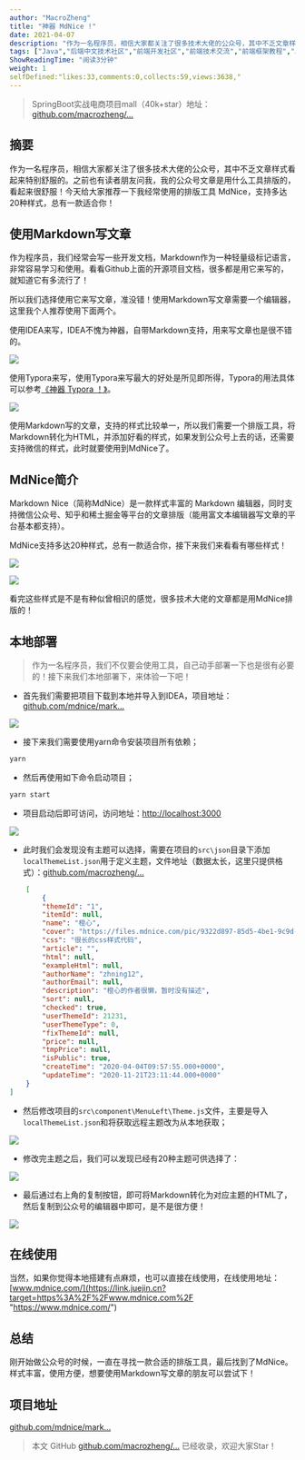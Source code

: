 ```yaml
---
author: "MacroZheng"
title: "神器 MdNice !"
date: 2021-04-07
description: "作为一名程序员，相信大家都关注了很多技术大佬的公众号，其中不乏文章样式看起来特别舒服的。之前也有读者朋友问我，我的公众号文章是用什么工具排版的，看起来很舒服！今天给大家推荐一下我经常使用的排版工具 MdNice，支持多达20种样式，总有一款适合你！ 作为程序员，我们经常会写一些…"
tags: ["Java","后端中文技术社区","前端开发社区","前端技术交流","前端框架教程","JavaScript 学习资源","CSS 技巧与最佳实践","HTML5 最新动态","前端工程师职业发展","开源前端项目","前端技术趋势"]
ShowReadingTime: "阅读3分钟"
weight: 1
selfDefined:"likes:33,comments:0,collects:59,views:3638,"
---
```

> SpringBoot实战电商项目mall（40k+star）地址：[github.com/macrozheng/…](https://link.juejin.cn?target=https%3A%2F%2Fgithub.com%2Fmacrozheng%2Fmall "https://github.com/macrozheng/mall")

摘要
--

作为一名程序员，相信大家都关注了很多技术大佬的公众号，其中不乏文章样式看起来特别舒服的。之前也有读者朋友问我，我的公众号文章是用什么工具排版的，看起来很舒服！今天给大家推荐一下我经常使用的排版工具 MdNice，支持多达20种样式，总有一款适合你！

使用Markdown写文章
-------------

作为程序员，我们经常会写一些开发文档，Markdown作为一种轻量级标记语言，非常容易学习和使用。看看Github上面的开源项目文档，很多都是用它来写的，就知道它有多流行了！

所以我们选择使用它来写文章，准没错！使用Markdown写文章需要一个编辑器，这里我个人推荐使用下面两个。

使用IDEA来写，IDEA不愧为神器，自带Markdown支持，用来写文章也是很不错的。

![](/images/jueJin/57848dde767d434.png)

使用Typora来写，使用Typora来写最大的好处是所见即所得，Typora的用法具体可以参考[《神器 Typora ！》](https://link.juejin.cn?target=https%3A%2F%2Fmp.weixin.qq.com%2Fs%2FUrW6pV8IeljShpGV-zK-Dw "https://mp.weixin.qq.com/s/UrW6pV8IeljShpGV-zK-Dw")。

![](/images/jueJin/5d857ecac0744a7.png)

使用Markdown写的文章，支持的样式比较单一，所以我们需要一个排版工具，将Markdown转化为HTML，并添加好看的样式，如果发到公众号上去的话，还需要支持微信的样式，此时就要使用到MdNice了。

MdNice简介
--------

Markdown Nice（简称MdNice）是一款样式丰富的 Markdown 编辑器，同时支持微信公众号、知乎和稀土掘金等平台的文章排版（能用富文本编辑器写文章的平台基本都支持）。

MdNice支持多达20种样式，总有一款适合你，接下来我们来看看有哪些样式！

![](/images/jueJin/4e00b2033ab44ef.png)

![](/images/jueJin/a9eefc89f04b47e.png)

看完这些样式是不是有种似曾相识的感觉，很多技术大佬的文章都是用MdNice排版的！

本地部署
----

> 作为一名程序员，我们不仅要会使用工具，自己动手部署一下也是很有必要的！接下来我们本地部署下，来体验一下吧！

*   首先我们需要把项目下载到本地并导入到IDEA，项目地址：[github.com/mdnice/mark…](https://link.juejin.cn?target=https%3A%2F%2Fgithub.com%2Fmdnice%2Fmarkdown-nice "https://github.com/mdnice/markdown-nice")

![](/images/jueJin/baaa794d6be64e3.png)

*   接下来我们需要使用yarn命令安装项目所有依赖；

```bash
yarn
```

*   然后再使用如下命令启动项目；

```bash
yarn start
```

*   项目启动后即可访问，访问地址：[http://localhost:3000](https://link.juejin.cn?target=http%3A%2F%2Flocalhost%3A3000 "http://localhost:3000")

![](/images/jueJin/b9820b88a226458.png)

*   此时我们会发现没有主题可以选择，需要在项目的`src\json`目录下添加`localThemeList.json`用于定义主题，文件地址（数据太长，这里只提供格式）：[github.com/macrozheng/…](https://link.juejin.cn?target=https%3A%2F%2Fgithub.com%2Fmacrozheng%2Fmall-learning%2Fblob%2Fmaster%2Fdocument%2Fjson%2FlocalThemeList.json "https://github.com/macrozheng/mall-learning/blob/master/document/json/localThemeList.json")

```json
    [
        {
        "themeId": "1",
        "itemId": null,
        "name": "橙心",
        "cover": "https://files.mdnice.com/pic/9322d897-85d5-4be1-9c9d-c392d4d39bff.png",
        "css": "很长的css样式代码",
        "article": "",
        "html": null,
        "exampleHtml": null,
        "authorName": "zhning12",
        "authorEmail": null,
        "description": "橙心的作者很懒，暂时没有描述",
        "sort": null,
        "checked": true,
        "userThemeId": 21231,
        "userThemeType": 0,
        "fixThemeId": null,
        "price": null,
        "tmpPrice": null,
        "isPublic": true,
        "createTime": "2020-04-04T09:57:55.000+0000",
        "updateTime": "2020-11-21T23:11:44.000+0000"
    }
]
```

*   然后修改项目的`src\component\MenuLeft\Theme.js`文件，主要是导入`localThemeList.json`和将获取远程主题改为从本地获取；

![](/images/jueJin/75dd0d13aa9d4ce.png)

*   修改完主题之后，我们可以发现已经有20种主题可供选择了：

![](/images/jueJin/8b68b11e8e5f413.png)

*   最后通过右上角的复制按钮，即可将Markdown转化为对应主题的HTML了，然后复制到公众号的编辑器中即可，是不是很方便！

![](/images/jueJin/29400fedc0e846b.png)

在线使用
----

当然，如果你觉得本地搭建有点麻烦，也可以直接在线使用，在线使用地址：[www.mdnice.com/](https://link.juejin.cn?target=https%3A%2F%2Fwww.mdnice.com%2F "https://www.mdnice.com/")

总结
--

刚开始做公众号的时候，一直在寻找一款合适的排版工具，最后找到了MdNice。样式丰富，使用方便，想要使用Markdown写文章的朋友可以尝试下！

项目地址
----

[github.com/mdnice/mark…](https://link.juejin.cn?target=https%3A%2F%2Fgithub.com%2Fmdnice%2Fmarkdown-nice "https://github.com/mdnice/markdown-nice")

> 本文 GitHub [github.com/macrozheng/…](https://link.juejin.cn?target=https%3A%2F%2Fgithub.com%2Fmacrozheng%2Fmall-learning "https://github.com/macrozheng/mall-learning") 已经收录，欢迎大家Star！